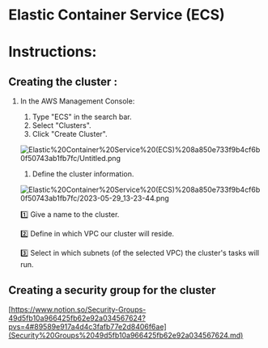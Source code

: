 # Elastic Container Service (ECS)

# Instructions:

## Creating the cluster :

1. In the AWS Management Console:
    1. Type "ECS" in the search bar.
    2. Select "Clusters".
    3. Click "Create Cluster".
    
    ![Elastic%20Container%20Service%20(ECS)%208a850e733f9b4cf6b0f50743ab1fb7fc/Untitled.png](Elastic%20Container%20Service%20(ECS)%208a850e733f9b4cf6b0f50743ab1fb7fc/Untitled.png)
    
    1. Define the cluster information.
    
    ![Elastic%20Container%20Service%20(ECS)%208a850e733f9b4cf6b0f50743ab1fb7fc/2023-05-29_13-23-44.png](Elastic%20Container%20Service%20(ECS)%208a850e733f9b4cf6b0f50743ab1fb7fc/2023-05-29_13-23-44.png)
    
    1️⃣ Give a name to the cluster.
    
    2️⃣ Define in which VPC our cluster will reside.
    
    3️⃣ Select in which subnets (of the selected VPC) the cluster's tasks will run.
    

## Creating a security group for the cluster

[https://www.notion.so/Security-Groups-49d5fb10a966425fb62e92a034567624?pvs=4#89589e917a4d4c3fafb77e2d8406f6ae](Security%20Groups%2049d5fb10a966425fb62e92a034567624.md)